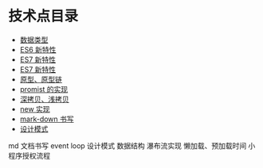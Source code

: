 <!--
 * @Description:
 * @Author: ChengFeng Zeng
 * @Date: 2020-08-19 17:58:32
 * @LastEditors: chengfengZeng
 * @LastEditTime: 2021-05-11 10:32:39
-->

# 技术点目录

- [数据类型](https://github.com/zchfeng/js-base/tree/master/pages/date-type)
- [ES6 新特性](https://github.com/zchfeng/js-base/tree/master/pages/es6)
- [ES7 新特性](https://github.com/zchfeng/js-base/tree/master/pages/es7)
- [ES7 新特性](https://github.com/zchfeng/js-base/tree/master/pages/es8)
- [原型、原型链](https://github.com/zchfeng/js-base/tree/master/pages/prototype)
- [promist 的实现](https://github.com/zchfeng/js-base/tree/master/pages/myPromise)
- [深拷贝、浅拷贝](https://github.com/zchfeng/js-base/tree/master/pages/deepCopy)
- [new 实现](https://github.com/zchfeng/js-base/tree/master/pages/new)
- [mark-down 书写](https://github.com/zchfeng/js-base/tree/master/pages/mark-down)
- [设计模式](https://github.com/zchfeng/js-base/tree/master/pages/design-pattern)

md 文档书写
event loop
设计模式
数据结构
瀑布流实现
懒加载、预加载时间
小程序授权流程
